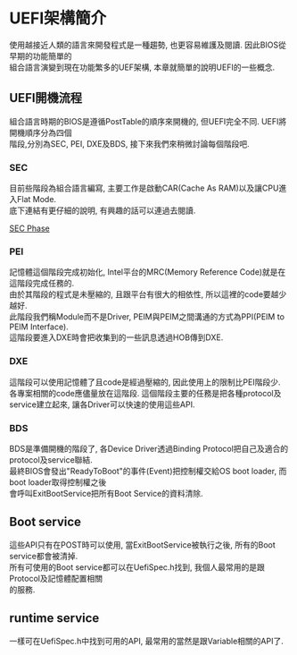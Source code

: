 # UEFI架構簡介
使用越接近人類的語言來開發程式是一種趨勢, 也更容易維護及閱讀. 因此BIOS從早期的功能簡單的<br>
組合語言演變到現在功能繁多的UEF架構, 本章就簡單的說明UEFI的一些概念.

## UEFI開機流程
組合語言時期的BIOS是遵循PostTable的順序來開機的, 但UEFI完全不同. UEFI將開機順序分為四個<br>
階段,分別為SEC, PEI, DXE及BDS, 接下來我們來稍微討論每個階段吧.<br>

### SEC
目前些階段為組合語言編寫, 主要工作是啟動CAR(Cache As RAM)以及讓CPU進入Flat Mode.<br>
底下連結有更仔細的說明, 有興趣的話可以連過去閱讀.<br>

[SEC Phase](https://billy6719.pixnet.net/blog/post/128203544)

### PEI
記憶體這個階段完成初始化, Intel平台的MRC(Memory Reference Code)就是在這階段完成任務的.<br>
由於其階段的程式是未壓縮的, 且跟平台有很大的相依性, 所以這裡的code要越少越好.<br>
此階段我們稱Module而不是Driver, PEIM與PEIM之間溝通的方式為PPI(PEIM to PEIM Interface).<br>
這階段要進入DXE時會把收集到的一些訊息透過HOB傳到DXE.<br>

### DXE
這階段可以使用記憶體了且code是經過壓縮的, 因此使用上的限制比PEI階段少.<br>
各專案相關的code應儘量放在這階段. 這個階段主要的任務是把各種protocol及service建立起來, 
讓各Driver可以快速的使用這些API.<br>

### BDS
BDS是準備開機的階段了, 各Device Driver透過Binding Protocol把自己及適合的protocol及service聯結.<br>
最終BIOS會發出"ReadyToBoot"的事件(Event)把控制權交給OS boot loader, 而boot loader取得控制權之後<br>
會呼叫ExitBootService把所有Boot Service的資料清除.

## Boot service
這些API只有在POST時可以使用, 當ExitBootService被執行之後, 所有的Boot service都會被清掉.<br>
所有可使用的Boot service都可以在UefiSpec.h找到, 我個人最常用的是跟Protocol及記憶體配置相關<br>
的服務.

## runtime service
一樣可在UefiSpec.h中找到可用的API, 最常用的當然是跟Variable相關的API了.<br>

